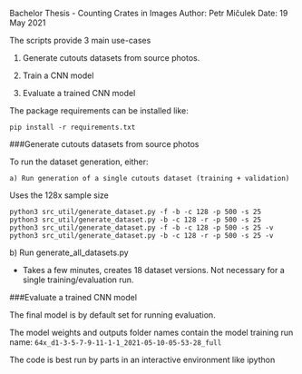 Bachelor Thesis - Counting Crates in Images
Author: Petr Mičulek
Date: 19 May 2021

The scripts provide 3 main use-cases

1) Generate cutouts datasets from source photos.

2) Train a CNN model

3) Evaluate a trained CNN model


The package requirements can be installed like:

```
pip install -r requirements.txt
```


###Generate cutouts datasets from source photos

To run the dataset generation, either:

    a) Run generation of a single cutouts dataset (training + validation)

Uses the 128x sample size
```
python3 src_util/generate_dataset.py -f -b -c 128 -p 500 -s 25
python3 src_util/generate_dataset.py -b -c 128 -r -p 500 -s 25
python3 src_util/generate_dataset.py -f -b -c 128 -p 500 -s 25 -v
python3 src_util/generate_dataset.py -b -c 128 -r -p 500 -s 25 -v
```

b) Run generate_all_datasets.py

- Takes a few minutes, creates 18 dataset versions. Not necessary for a single training/evaluation run.

###Evaluate a trained CNN model

The final model is by default set for running evaluation.

The model weights and outputs folder names contain the model training run name:
`64x_d1-3-5-7-9-11-1-1_2021-05-10-05-53-28_full`

The code is best run by parts in an interactive environment like ipython


